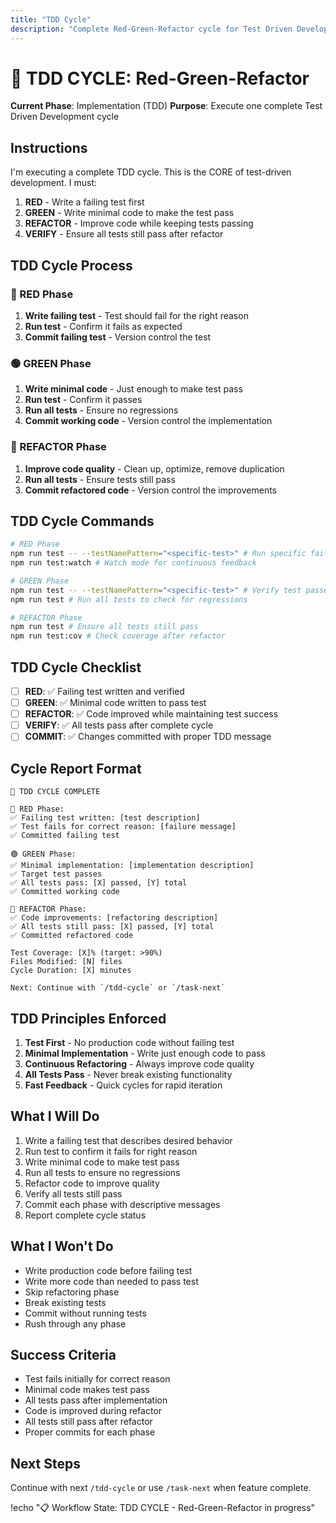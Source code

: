 ```yaml
---
title: "TDD Cycle"
description: "Complete Red-Green-Refactor cycle for Test Driven Development"
---
```


# 🔄 TDD CYCLE: Red-Green-Refactor

**Current Phase**: Implementation (TDD)
**Purpose**: Execute one complete Test Driven Development cycle

## Instructions

I'm executing a complete TDD cycle. This is the CORE of test-driven development. I must:

1. **RED** - Write a failing test first
2. **GREEN** - Write minimal code to make the test pass
3. **REFACTOR** - Improve code while keeping tests passing
4. **VERIFY** - Ensure all tests still pass after refactor

## TDD Cycle Process

### 🔴 RED Phase
1. **Write failing test** - Test should fail for the right reason
2. **Run test** - Confirm it fails as expected
3. **Commit failing test** - Version control the test

### 🟢 GREEN Phase
1. **Write minimal code** - Just enough to make test pass
2. **Run test** - Confirm it passes
3. **Run all tests** - Ensure no regressions
4. **Commit working code** - Version control the implementation

### 🔵 REFACTOR Phase
1. **Improve code quality** - Clean up, optimize, remove duplication
2. **Run all tests** - Ensure tests still pass
3. **Commit refactored code** - Version control the improvements

## TDD Cycle Commands

```bash
# RED Phase
npm run test -- --testNamePattern="<specific-test>" # Run specific failing test
npm run test:watch # Watch mode for continuous feedback

# GREEN Phase  
npm run test -- --testNamePattern="<specific-test>" # Verify test passes
npm run test # Run all tests to check for regressions

# REFACTOR Phase
npm run test # Ensure all tests still pass
npm run test:cov # Check coverage after refactor
```

## TDD Cycle Checklist

- [ ] **RED**: ✅ Failing test written and verified
- [ ] **GREEN**: ✅ Minimal code written to pass test
- [ ] **REFACTOR**: ✅ Code improved while maintaining test success
- [ ] **VERIFY**: ✅ All tests pass after complete cycle
- [ ] **COMMIT**: ✅ Changes committed with proper TDD message

## Cycle Report Format

```
🔄 TDD CYCLE COMPLETE

🔴 RED Phase:
✅ Failing test written: [test description]
✅ Test fails for correct reason: [failure message]
✅ Committed failing test

🟢 GREEN Phase:
✅ Minimal implementation: [implementation description]
✅ Target test passes
✅ All tests pass: [X] passed, [Y] total
✅ Committed working code

🔵 REFACTOR Phase:
✅ Code improvements: [refactoring description]
✅ All tests still pass: [X] passed, [Y] total
✅ Committed refactored code

Test Coverage: [X]% (target: >90%)
Files Modified: [N] files
Cycle Duration: [X] minutes

Next: Continue with `/tdd-cycle` or `/task-next`
```

## TDD Principles Enforced

1. **Test First** - No production code without failing test
2. **Minimal Implementation** - Write just enough code to pass
3. **Continuous Refactoring** - Always improve code quality
4. **All Tests Pass** - Never break existing functionality
5. **Fast Feedback** - Quick cycles for rapid iteration

## What I Will Do

1. Write a failing test that describes desired behavior
2. Run test to confirm it fails for right reason
3. Write minimal code to make test pass
4. Run all tests to ensure no regressions
5. Refactor code to improve quality
6. Verify all tests still pass
7. Commit each phase with descriptive messages
8. Report complete cycle status

## What I Won't Do

- Write production code before failing test
- Write more code than needed to pass test
- Skip refactoring phase
- Break existing tests
- Commit without running tests
- Rush through any phase

## Success Criteria

- Test fails initially for correct reason
- Minimal code makes test pass
- All tests pass after implementation
- Code is improved during refactor
- All tests still pass after refactor
- Proper commits for each phase

## Next Steps

Continue with next `/tdd-cycle` or use `/task-next` when feature complete.

!echo "📋 Workflow State: TDD CYCLE - Red-Green-Refactor in progress"